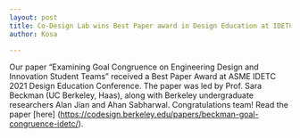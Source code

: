 ```yaml
---
layout: post
title: Co-Design Lab wins Best Paper award in Design Education at IDETC 2021
author: Kosa

---
```

Our paper “Examining Goal Congruence on Engineering Design and Innovation Student Teams” received a Best Paper Award at ASME IDETC 2021 Design Education Conference. The paper was led by Prof. Sara Beckman (UC Berkeley, Haas), along with Berkeley undergraduate researchers Alan Jian and Ahan Sabharwal. Congratulations team! Read the paper [here] (https://codesign.berkeley.edu/papers/beckman-goal-congruence-idetc/). 
